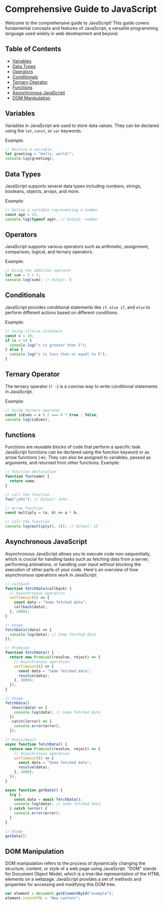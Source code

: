 # Comprehensive Guide to JavaScript

Welcome to the comprehensive guide to JavaScript! This guide covers fundamental concepts and features of JavaScript, a versatile programming language used widely in web development and beyond.

## Table of Contents

- [Variables](#variables)
- [Data Types](#data-types)
- [Operators](#operators)
- [Conditionals](#conditionals)
- [Ternary Operator](#ternary-operator)
- [Functions](#functions)
- [Asynchronous JavaScript](#asynchronous-javascript)
- [DOM Manipulation](#dom-manipulation)

## Variables

Variables in JavaScript are used to store data values. They can be declared using the `let`, `const`, or `var` keywords.

Example:

```javascript
// Declare a variable
let greeting = "Hello, world!";
console.log(greeting);
```

## Data Types

JavaScript supports several data types including numbers, strings, booleans, objects, arrays, and more.

Example:

```javascript
// Define a variable representing a number
const age = 25;
console.log(typeof age); // Output: number
```

## Operators

JavaScript supports various operators such as arithmetic, assignment, comparison, logical, and ternary operators.

Example:

```javascript
// Using the addition operator
let sum = 5 + 3;
console.log(sum); // Output: 8
```

## Conditionals

JavaScript provides conditional statements like `if`, `else if`, and `else` to perform different actions based on different conditions.

Example:

```javascript
// Using if/else statement
const x = 10;
if (x > 5) {
  console.log("x is greater than 5");
} else {
  console.log("x is less than or equal to 5");
}
```

## Ternary Operator

The ternary operator (`? :`) is a concise way to write conditional statements in JavaScript.

Example:

```javascript
// Using ternary operator
const isEven = x % 2 === 0 ? true : false;
console.log(isEven);
```

## functions

Functions are reusable blocks of code that perform a specific task. JavaScript functions can be declared using the function keyword or as arrow functions (=>). They can also be assigned to variables, passed as arguments, and returned from other functions.
Example:

```javascript
// function declaration
function foo(name) {
  return name;
}

// call the function
foo("john"); // Output: John

// Arrow function
const multiply = (a, b) => a * b;

// Call the function
console.log(multiply(5, 3)); // Output: 15
```

## Asynchronous JavaScript

Asynchronous JavaScript allows you to execute code non-sequentially, which is crucial for handling tasks such as fetching data from a server, performing animations, or handling user input without blocking the execution of other parts of your code. Here's an overview of how asynchronous operations work in JavaScript:

```javascript
// callback
function fetchData(callback) {
  // Asynchronous operation
  setTimeout(() => {
    const data = "Some fetched data";
    callback(data);
  }, 2000);
}

// Usage
fetchData((data) => {
  console.log(data); // Some fetched data
});

// Promises
function fetchData() {
  return new Promise((resolve, reject) => {
    // Asynchronous operation
    setTimeout(() => {
      const data = "Some fetched data";
      resolve(data);
    }, 2000);
  });
}

// Usage
fetchData()
  .then((data) => {
    console.log(data); // Some fetched data
  })
  .catch((error) => {
    console.error(error);
  });

// Async/Await
async function fetchData() {
  return new Promise((resolve, reject) => {
    // Asynchronous operation
    setTimeout(() => {
      const data = "Some fetched data";
      resolve(data);
    }, 2000);
  });
}

async function getData() {
  try {
    const data = await fetchData();
    console.log(data); // Some fetched data
  } catch (error) {
    console.error(error);
  }
}

// Usage
getData();
```

## DOM Manipulation

DOM manipulation refers to the process of dynamically changing the structure, content, or style of a web page using JavaScript. "DOM" stands for Document Object Model, which is a tree-like representation of the HTML elements on a webpage. JavaScript provides a set of methods and properties for accessing and modifying this DOM tree.

```javascript
var element = document.getElementById("example");
element.innerHTML = "New content";
```

